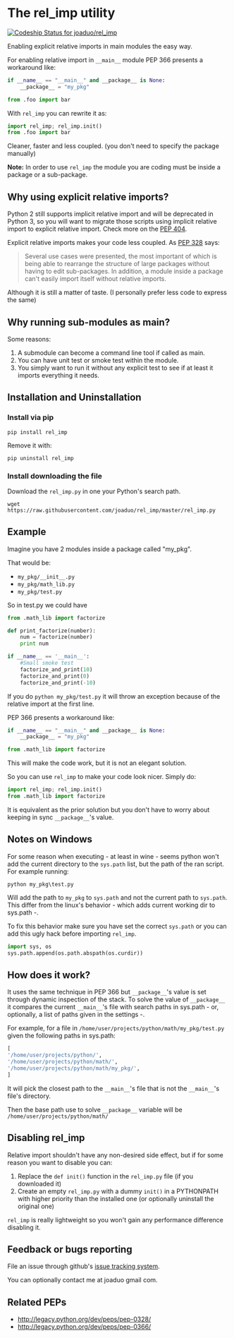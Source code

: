 # The rel_imp utility

[ ![Codeship Status for joaduo/rel_imp](https://codeship.com/projects/6634b790-b2f6-0132-44e8-3a4b0bbda320/status?branch=master)](https://codeship.com/projects/70108)

Enabling explicit relative imports in main modules the easy way.

For enabling relative import in `__main__` module PEP 366 presents a workaround like:
```python
if __name__ == "__main__" and __package__ is None:
    __package__ = "my_pkg"

from .foo import bar
```

With `rel_imp` you can rewrite it as:
```python
import rel_imp; rel_imp.init()
from .foo import bar
```

Cleaner, faster and less coupled. (you don't need to specify the package manually)

**Note:** In order to use `rel_imp` the module you are coding must be inside a package or a sub-package. 

## Why using explicit relative imports? 

Python 2 still supports implicit relative import and will be deprecated in Python 3, so you will want to migrate those scripts using implicit relative import to explicit relative import. Check more on the [PEP 404](http://legacy.python.org/dev/peps/pep-0404/#id18).

Explicit relative imports makes your code less coupled. As [PEP 328](http://legacy.python.org/dev/peps/pep-0328/#rationale-for-relative-imports) says:

> Several use cases were presented, the most important of which is being able to rearrange the structure of large packages without having to edit sub-packages. In addition, a module inside a package can't easily import itself without relative imports. 

Although it is still a matter of taste. (I personally prefer less code to express the same)

## Why running sub-modules as main?

Some reasons:

1. A submodule can become a command line tool if called as main.
2. You can have unit test or smoke test within the module.
3. You simply want to run it without any explicit test to see if at least it imports everything it needs.  

## Installation and Uninstallation

### Install via pip
```
pip install rel_imp
```
Remove it with:
```
pip uninstall rel_imp
```

### Install downloading the file
Download the `rel_imp.py` in one your Python's search path.

```
wget https://raw.githubusercontent.com/joaduo/rel_imp/master/rel_imp.py
```

## Example

Imagine you have 2 modules inside a package called "my_pkg".

That would be:

* `my_pkg/__init__.py`
* `my_pkg/math_lib.py`
* `my_pkg/test.py`

So in test.py we could have

```python
from .math_lib import factorize

def print_factorize(number):
    num = factorize(number)
    print num

if __name__ == '__main__':
    #Small smoke test
    factorize_and_print(10)
    factorize_and_print(0)
    factorize_and_print(-10)
```

If you do `python my_pkg/test.py` it will throw an exception because of the relative import at the first line.

PEP 366 presents a workaround like:

```python
if __name__ == "__main__" and __package__ is None:
    __package__ = "my_pkg"

from .math_lib import factorize
```

This will make the code work, but it is not an elegant solution. 

So you can use `rel_imp` to make your code look nicer. Simply do:
```python
import rel_imp; rel_imp.init()
from .math_lib import factorize
```
It is equivalent as the prior solution but you don't have to worry about keeping in sync `__package__`'s value.

## Notes on Windows

For some reason when executing - at least in wine - seems python won't add the current directory to the `sys.path` list, but the path of the ran script. For example running:
```
python my_pkg\test.py
``` 
Will add the path to `my_pkg` to `sys.path` and not the current path to `sys.path`. This differ from the linux's behavior - which adds current working dir to sys.path -.

To fix this behavior make sure you have set the correct `sys.path` or you can add this ugly hack before
importing `rel_imp`.

```python
import sys, os
sys.path.append(os.path.abspath(os.curdir))
```

## How does it work?

It uses the same technique in PEP 366 but `__package__`'s value is set through dynamic inspection of the stack. To solve the value of `__package__` it compares the current `__main__`'s file with search paths in sys.path - or, optionally, a list of paths given in the settings -.

For example, for a file in `/home/user/projects/python/math/my_pkg/test.py` given the following paths in sys.path:
```python
[
'/home/user/projects/python/',
'/home/user/projects/python/math/',
'/home/user/projects/python/math/my_pkg/',
]
```
It will pick the closest path to the `__main__`'s file that is not the `__main__`'s file's directory.

Then the base path use to solve `__package__` variable will be `/home/user/projects/python/math/`

## Disabling rel_imp

Relative import shouldn't have any non-desired side effect, but if for some reason you want to disable you can:

1. Replace the `def init()` function in the `rel_imp.py` file (if you downloaded it)
2. Create an empty `rel_imp.py` with a dummy `init()` in a PYTHONPATH with higher priority than the installed one (or optionally uninstall the original one)

`rel_imp` is really lightweight so you won't gain any performance difference disabling it.

## Feedback or bugs reporting

File an issue through github's [issue tracking system](https://github.com/joaduo/rel_imp/issues).

You can optionally contact me at joaduo gmail com.

## Related PEPs

* http://legacy.python.org/dev/peps/pep-0328/
* http://legacy.python.org/dev/peps/pep-0366/

